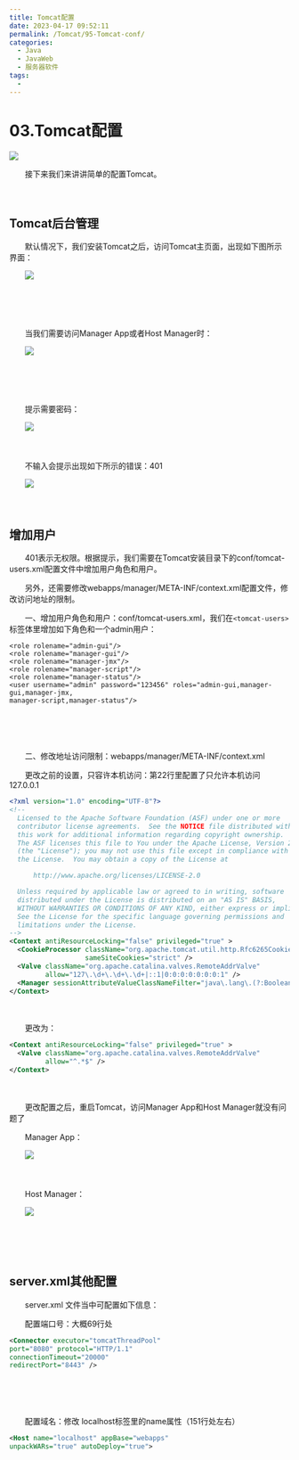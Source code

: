 ```yaml
---
title: Tomcat配置
date: 2023-04-17 09:52:11
permalink: /Tomcat/95-Tomcat-conf/
categories:
  - Java
  - JavaWeb
  - 服务器软件
tags:
  - 
---
```

# 03.Tomcat配置

![](https://image.peterjxl.com/blog/258.jpg)

　　接下来我们来讲讲简单的配置Tomcat。
<!-- more -->　　‍

## Tomcat后台管理

　　默认情况下，我们安装Tomcat之后，访问Tomcat主页面，出现如下图所示界面：

　　![](https://image.peterjxl.com/blog/image-20230330073402-93j2oit.png)

　　‍

　　‍

　　当我们需要访问Manager App或者Host Manager时：

　　![](https://image.peterjxl.com/blog/image-20211023214840-dklx1bx.png)

　　‍

　　‍

　　提示需要密码：

　　![](https://image.peterjxl.com/blog/image-20211023214800-g4tcc0b.png)

　　‍

　　不输入会提示出现如下所示的错误：401

　　![](https://image.peterjxl.com/blog/image-20211023214911-aty929q.png)

　　‍

## 增加用户

　　401表示无权限。根据提示，我们需要在Tomcat安装目录下的conf/tomcat-users.xml配置文件中增加用户角色和用户。

　　另外，还需要修改webapps/manager/META-INF/context.xml配置文件，修改访问地址的限制。

　　一、增加用户角色和用户：conf/tomcat-users.xml，我们在`<tomcat-users>`标签体里增加如下角色和一个admin用户：

```
<role rolename="admin-gui"/>
<role rolename="manager-gui"/>
<role rolename="manager-jmx"/>
<role rolename="manager-script"/>
<role rolename="manager-status"/>
<user username="admin" password="123456" roles="admin-gui,manager-gui,manager-jmx,
manager-script,manager-status"/>
```

　　‍

　　‍

　　二、修改地址访问限制：webapps/manager/META-INF/context.xml

　　更改之前的设置，只容许本机访问：第22行里配置了只允许本机访问127.0.0.1

```XML
<?xml version="1.0" encoding="UTF-8"?>
<!--
  Licensed to the Apache Software Foundation (ASF) under one or more
  contributor license agreements.  See the NOTICE file distributed with
  this work for additional information regarding copyright ownership.
  The ASF licenses this file to You under the Apache License, Version 2.0
  (the "License"); you may not use this file except in compliance with
  the License.  You may obtain a copy of the License at

      http://www.apache.org/licenses/LICENSE-2.0

  Unless required by applicable law or agreed to in writing, software
  distributed under the License is distributed on an "AS IS" BASIS,
  WITHOUT WARRANTIES OR CONDITIONS OF ANY KIND, either express or implied.
  See the License for the specific language governing permissions and
  limitations under the License.
-->
<Context antiResourceLocking="false" privileged="true" >
  <CookieProcessor className="org.apache.tomcat.util.http.Rfc6265CookieProcessor"
                   sameSiteCookies="strict" />
  <Valve className="org.apache.catalina.valves.RemoteAddrValve"
         allow="127\.\d+\.\d+\.\d+|::1|0:0:0:0:0:0:0:1" />
  <Manager sessionAttributeValueClassNameFilter="java\.lang\.(?:Boolean|Integer|Long|Number|String)|org\.apache\.catalina\.filters\.CsrfPreventionFilter\$LruCache(?:\$1)?|java\.util\.(?:Linked)?HashMap"/>
</Context>

```

　　‍

　　更改为：

```xml
<Context antiResourceLocking="false" privileged="true" >
  <Valve className="org.apache.catalina.valves.RemoteAddrValve"
         allow="^.*$" />
</Context>
```

　　‍

　　更改配置之后，重启Tomcat，访问Manager App和Host Manager就没有问题了

　　Manager App：

　　![](https://image.peterjxl.com/blog/image-20230330080424-k477je7.png)

　　‍

　　Host Manager：

　　![](https://image.peterjxl.com/blog/image-20230330080445-bvwbyyq.png)

　　‍

　　‍

## server.xml其他配置

　　server.xml 文件当中可配置如下信息：

　　配置端口号：大概69行处

```xml
<Connector executor="tomcatThreadPool"
port="8080" protocol="HTTP/1.1"
connectionTimeout="20000"
redirectPort="8443" />
```

　　‍

　　‍

　　配置域名：修改 localhost标签里的name属性（151行处左右）

```xml
<Host name="localhost" appBase="webapps"
unpackWARs="true" autoDeploy="true">
```

　　‍
